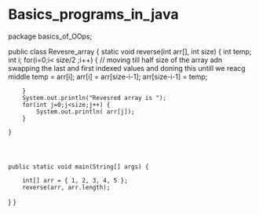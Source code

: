 # Basics_programs_in_java
package basics_of_OOps;

public class Revesre_array {
	static void reverse(int arr[], int size) {
		int temp;
		int i;
		for(i=0;i< size/2 ;i++) {    // moving till half size of the array adn swapping the last and first indexed values and doning this untill we reacg middle 
			 temp = arr[i];
			 arr[i] = arr[size-i-1];
			 arr[size-i-1] = temp;
			 
		}
		System.out.println("Revesred array is ");
		for(int j=0;j<size;j++) {
			System.out.println( arr[j]);
		}
		
	}
	

	
	
	public static void main(String[] args) {
		
		int[] arr = { 1, 2, 3, 4, 5 };
        reverse(arr, arr.length);
}
}
